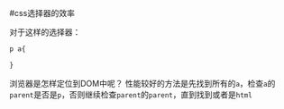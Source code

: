 #css选择器的效率

对于这样的选择器：
```css
p a{

}
```
浏览器是怎样定位到DOM中呢？
性能较好的方法是先找到所有的`a`，检查`a`的`parent`是否是`p`，否则继续检查`parent`的`parent`，直到找到或者是`html`
